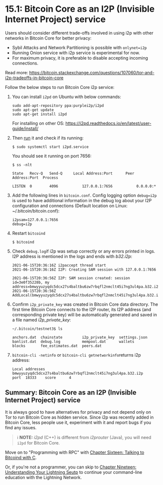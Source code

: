 # 15.1: Bitcoin Core as an I2P (Invisible Internet Project) service

Users should consider different trade-offs involved in using i2p with other networks in Bitcoin Core for better privacy:

- Sybil Attacks and Network Partitioning is possible with `onlynet=i2p`
- Running Onion service with i2p service is experimental for now.
- For maximum privacy, it is preferable to disable accepting incoming connections.

Read more: https://bitcoin.stackexchange.com/questions/107060/tor-and-i2p-tradeoffs-in-bitcoin-core

Follow the below steps to run Bitcoin Core i2p service:

1. You can install `i2pd` on Ubuntu with below commands:

   ```
   sudo add-apt-repository ppa:purplei2p/i2pd
   sudo apt-get update
   sudo apt-get install i2pd
   ```

   For installing on other OS: https://i2pd.readthedocs.io/en/latest/user-guide/install/

2. Then [run](https://i2pd.readthedocs.io/en/latest/user-guide/run/) it and check if its running:

   ```
   $ sudo systemctl start i2pd.service
   ```

   You should see it running on port 7656:

   ```
   $ ss -nlt

   State   Recv-Q   Send-Q     Local Address:Port      Peer Address:Port  Process

   LISTEN  0        4096           127.0.0.1:7656           0.0.0.0:*
   ```

3. Add the following lines in `bitcoin.conf`. Config logging option `debug=i2p` is used to have additional information in the debug log about your I2P configuration and connections (Default location on Linux: ~/.bitcoin/bitcoin.conf):

   ```
   i2psam=127.0.0.1:7656
   debug=i2p
   ```

5. Restart `bitcoind`

   ```
   $ bitcoind
   ```

6. Check `debug.log`if i2p was setup correctly or any errors printed in logs.  I2P address is mentioned in the logs and ends with _b32.i2p_:
   ```
   2021-06-15T20:36:16Z i2paccept thread start
   2021-06-15T20:36:16Z I2P: Creating SAM session with 127.0.0.1:7656

   2021-06-15T20:36:56Z I2P: SAM session created: session id=3e0f35228b, my address=bmwyyuzyqdc5dcx27s4baltbu6zw7rbqfl2nmclt45i7ng3ul4pa.b32.i2p:18333
   2021-06-15T20:36:56Z AddLocal(bmwyyuzyqdc5dcx27s4baltbu6zw7rbqfl2nmclt45i7ng3ul4pa.b32.i2p:18333,4)
   ```

7. Confirm `i2p_private_key` was created in Bitcoin Core data directory. The first time Bitcoin Core connects to the I2P router, its I2P address (and corresponding private key) will be automatically generated and saved in a file named *i2p_private_key*:
   ```
   ~/.bitcoin/testnet3$ ls

   anchors.dat  chainstate         i2p_private_key  settings.json
   banlist.dat  debug.log          mempool.dat      wallets
   blocks       fee_estimates.dat  peers.dat
   ```

8. `bitcoin-cli -netinfo` or `bitcoin-cli getnetworkinfo`returns i2p address:

   ```
   Local addresses
   bmwyyuzyqdc5dcx27s4baltbu6zw7rbqfl2nmclt45i7ng3ul4pa.b32.i2p     port  18333    score      4
   ```

## Summary: Bitcoin Core as an I2P (Invisible Internet Project) service

It is always good to have alternatives for privacy and not depend only on Tor to run Bitcoin Core as hidden service. Since i2p was recently added in Bitcoin Core, less people use it, experiment with it and report bugs if you find any issues.

> :information_source: **NOTE:** _i2pd_ (C++) is different from _i2prouter_ (Java), you will need `i2pd` for Bitcoin Core.

Move on to "Programming with RPC" with [Chapter Sixteen: Talking to Bitcoind with C](16_0_Talking_to_Bitcoind.md).

Or, if you're not a programmer, you can skip to [Chapter Nineteen: Understanding Your Lightning Seutp](https://github.com/BlockchainCommons/Learning-Bitcoin-from-the-Command-Line/blob/master/19_0_Understanding_Your_Lightning_Setup.md) to continue your command-line education with the Lightning Network.